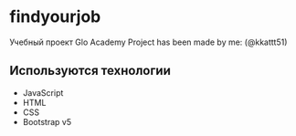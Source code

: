 # findyourjob
Учебный проект Glo Academy
Project has been made by me: (@kkattt51)

## Используются технологии
- JavaScript
- HTML
- CSS
- Bootstrap v5
